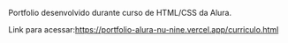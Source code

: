 Portfolio desenvolvido durante curso de HTML/CSS da Alura.

Link para acessar:https://portfolio-alura-nu-nine.vercel.app/curriculo.html
